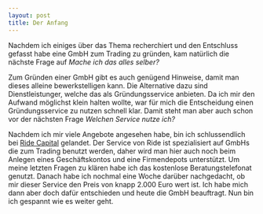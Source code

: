 ```yaml
---
layout: post
title: Der Anfang
---
```


Nachdem ich einiges über das Thema recherchiert und den Entschluss gefasst habe eine GmbH zum Trading zu gründen, kam natürlich die nächste Frage auf <em>Mache ich das alles selber?</em>

Zum Gründen einer GmbH gibt es auch genügend Hinweise, damit man dieses alleine bewerkstelligen kann. Die Alternative dazu sind Dienstleistunger, welche das als Gründungsservice anbieten. Da ich mir den Aufwand möglichst klein halten wollte, war für mich die Entscheidung einen Gründungsservice zu nutzen schnell klar. Damit steht man aber auch schon vor der nächsten Frage <em>Welchen Service nutze ich?</em> 

Nachdem ich mir viele Angebote angesehen habe, bin ich schlussendlich bei <a href="ride.capital">Ride Capital</a> gelandet. Der Service von Ride ist spezialisiert auf GmbHs die zum Trading benutzt werden, daher wird man hier auch noch beim Anlegen eines Geschäftskontos und eine Firmendepots unterstützt. Um meine letzten Fragen zu klären habe ich das kostenlose Beratungstelefonat genutzt. Danach habe ich nochmal eine Woche darüber nachgedacht, ob mir dieser Service den Preis von knapp 2.000 Euro wert ist. Ich habe mich dann aber doch dafür entschieden und heute die GmbH beauftragt. Nun bin ich gespannt wie es weiter geht.
